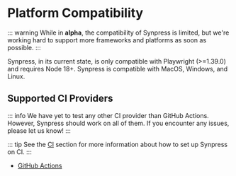 # Platform Compatibility

::: warning
While in **alpha**, the compatibility of Synpress is limited, but we're working hard to support more frameworks and platforms as soon as possible.
:::

Synpress, in its current state, is only compatible with Playwright (>=1.39.0) and requires Node 18+. Synpress is compatible with MacOS, Windows, and Linux. 

## Supported CI Providers

::: info
We have yet to test any other CI provider than GitHub Actions. However, Synpress should work on all of them. If you encounter any issues, please let us know!
:::

::: tip
See the [CI](./guides/ci) section for more information about how to set up Synpress on CI.
:::

- [GitHub Actions](https://github.com/features/actions)
